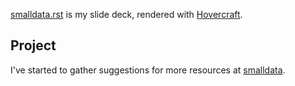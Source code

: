 
[smalldata.rst](smalldata.rst) is my slide deck,
rendered with [Hovercraft](https://github.com/regebro/hovercraft).

Project
-------

I've started to gather suggestions for more resources at 
[smalldata](https://github.com/catherinedevlin/smalldata).
